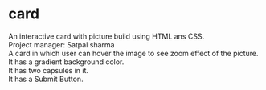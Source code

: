 # card
An interactive card with picture build using HTML ans CSS.<br>
Project manager: Satpal sharma<br>
  A card in which user can hover the image to see zoom effect of the picture.<br>
  It has a gradient background color.<br>
  It has two capsules in it.<br>
  It has a Submit Button.<br>
